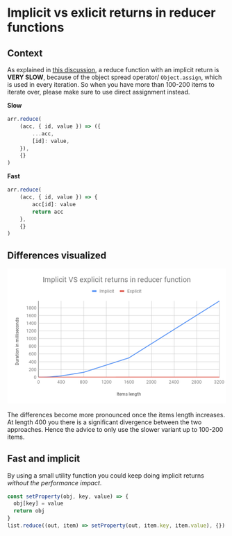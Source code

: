 # Implicit vs exlicit returns in reducer functions

## Context
As explained in [this discussion](https://github.com/dhis2/notes/issues/39), a reduce function with an implicit return is **VERY SLOW**, because of the object spread operator/ `Object.assign`, which is used in every iteration. So when you have more than 100-200 items to iterate over, please make sure to use direct assignment instead.

**Slow**
```javascript
arr.reduce(
    (acc, { id, value }) => ({
        ...acc,
        [id]: value,
    }),
    {}
)
```

**Fast**
```javascript
arr.reduce(
    (acc, { id, value }) => {
        acc[id]: value
        return acc
    },
    {}
)
```
## Differences visualized
![graph](./assets/implicit-vs-explicit-reducer-function-line-chart.png)

The differences become more pronounced once the items length increases. At length 400 you there is a significant divergence between the two approaches. Hence the advice to only use the slower variant up to 100-200 items.


## Fast and implicit
By using a small utility function you could keep doing implicit returns _without the performance impact_.
```javascript
const setProperty(obj, key, value) => {
  obj[key] = value
  return obj
}
list.reduce((out, item) => setProperty(out, item.key, item.value), {})
```